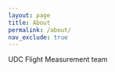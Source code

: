 ```yaml
---
layout: page
title: About
permalink: /about/
nav_exclude: true
---
```


UDC Flight Measurement team
